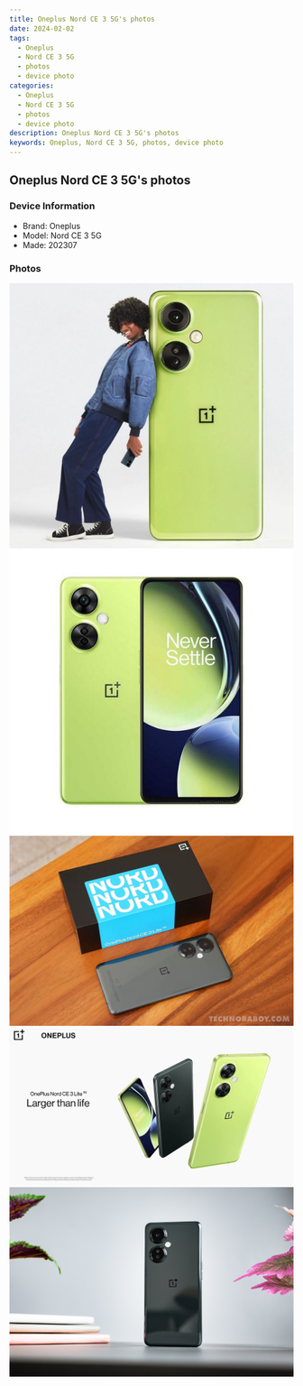 ```yaml
---
title: Oneplus Nord CE 3 5G's photos
date: 2024-02-02
tags: 
  - Oneplus
  - Nord CE 3 5G
  - photos
  - device photo
categories: 
  - Oneplus
  - Nord CE 3 5G
  - photos
  - device photo
description: Oneplus Nord CE 3 5G's photos
keywords: Oneplus, Nord CE 3 5G, photos, device photo
---
```


## Oneplus Nord CE 3 5G's photos

### Device Information

- Brand: Oneplus
- Model: Nord CE 3 5G
- Made: 202307

### Photos

![/images/best-assets/devices/oneplus/oneplus-nord-ce-3-5g/1.jpg](/images/best-assets/devices/oneplus/oneplus-nord-ce-3-5g/1.jpg)
![/images/best-assets/devices/oneplus/oneplus-nord-ce-3-5g/2.jpg](/images/best-assets/devices/oneplus/oneplus-nord-ce-3-5g/2.jpg)
![/images/best-assets/devices/oneplus/oneplus-nord-ce-3-5g/3.jpg](/images/best-assets/devices/oneplus/oneplus-nord-ce-3-5g/3.jpg)
![/images/best-assets/devices/oneplus/oneplus-nord-ce-3-5g/4.jpg](/images/best-assets/devices/oneplus/oneplus-nord-ce-3-5g/4.jpg)
![/images/best-assets/devices/oneplus/oneplus-nord-ce-3-5g/5.jpg](/images/best-assets/devices/oneplus/oneplus-nord-ce-3-5g/5.jpg)
